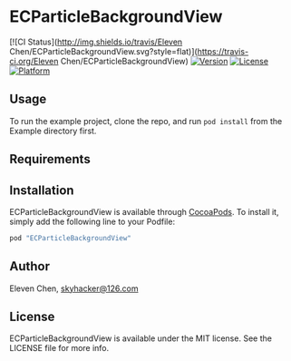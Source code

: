 # ECParticleBackgroundView

[![CI Status](http://img.shields.io/travis/Eleven Chen/ECParticleBackgroundView.svg?style=flat)](https://travis-ci.org/Eleven Chen/ECParticleBackgroundView)
[![Version](https://img.shields.io/cocoapods/v/ECParticleBackgroundView.svg?style=flat)](http://cocoapods.org/pods/ECParticleBackgroundView)
[![License](https://img.shields.io/cocoapods/l/ECParticleBackgroundView.svg?style=flat)](http://cocoapods.org/pods/ECParticleBackgroundView)
[![Platform](https://img.shields.io/cocoapods/p/ECParticleBackgroundView.svg?style=flat)](http://cocoapods.org/pods/ECParticleBackgroundView)

## Usage

To run the example project, clone the repo, and run `pod install` from the Example directory first.

## Requirements

## Installation

ECParticleBackgroundView is available through [CocoaPods](http://cocoapods.org). To install
it, simply add the following line to your Podfile:

```ruby
pod "ECParticleBackgroundView"
```

## Author

Eleven Chen, skyhacker@126.com

## License

ECParticleBackgroundView is available under the MIT license. See the LICENSE file for more info.
